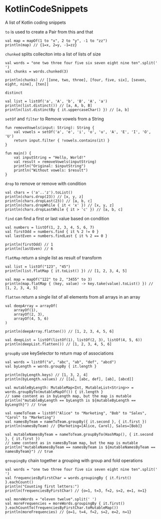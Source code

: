 # KotlinCodeSnippets
A list of Kotlin coding snippets

`to` is used to create a Pair from this and that
```
val map = mapOf(1 to "x", 2 to "y", -1 to "zz")
println(map) // {1=x, 2=y, -1=zz}
```

`chunked` splits colleciton into a list of lists of size
```
val words = "one two three four five six seven eight nine ten".split(' ')
val chunks = words.chunked(3)

println(chunks) // [[one, two, three], [four, five, six], [seven, eight, nine], [ten]]
```

`distinct`
```
val list = listOf('a', 'A', 'b', 'B', 'A', 'a')
println(list.distinct()) // [a, A, b, B]
println(list.distinctBy { it.uppercaseChar() }) // [a, b]
```

`setOf` and `filter` to Remove vowels from a String
```
fun removeVowels(input: String): String {
    val vowels = setOf('a', 'e', 'i', 'o', 'u', 'A', 'E', 'I', 'O', 'U')
    return input.filter { !vowels.contains(it) }
}

fun main() {
    val inputString = "Hello, World!"
    val result = removeVowels(inputString)
    println("Original: $inputString")
    println("Without vowels: $result")
}
```

`drop` to remove or remove with condition
```
val chars = ('a'..'z').toList()
println(chars.drop(23)) // [x, y, z]
println(chars.dropLast(23)) // [a, b, c]
println(chars.dropWhile { it < 'x' }) // [x, y, z]
println(chars.dropLastWhile { it > 'c' }) // [a, b, c]
```

`find` can find a first or last value based on condition
```
val numbers = listOf(1, 2, 3, 4, 5, 6, 7)
val firstOdd = numbers.find { it % 2 != 0 }
val lastEven = numbers.findLast { it % 2 == 0 }

println(firstOdd) // 1
println(lastEven) // 6
```

`flatMap` return a single list as result of transform
```
val list = listOf("123", "45")
println(list.flatMap { it.toList() }) // [1, 2, 3, 4, 5]
```
```
val map = mapOf("122" to 2, "3455" to 3)
println(map.flatMap { (key, value) -> key.take(value).toList() }) // [1, 2, 3, 4, 5]
```

`flatten` return a single list of all elements from all arrays in an array
```
val deepArray = arrayOf(
    arrayOf(1),
    arrayOf(2, 3),
    arrayOf(4, 5, 6)
)

println(deepArray.flatten()) // [1, 2, 3, 4, 5, 6]
```
```
val deepList = listOf(listOf(1), listOf(2, 3), listOf(4, 5, 6))
println(deepList.flatten()) // [1, 2, 3, 4, 5, 6]
```

`groupBy` use keySelector to return map of associations
```
val words = listOf("a", "abc", "ab", "def", "abcd")
val byLength = words.groupBy { it.length }

println(byLength.keys) // [1, 3, 2, 4]
println(byLength.values) // [[a], [abc, def], [ab], [abcd]]

val mutableByLength: MutableMap<Int, MutableList<String>> = words.groupByTo(mutableMapOf()) { it.length }
// same content as in byLength map, but the map is mutable
println("mutableByLength == byLength is ${mutableByLength == byLength}") // true
```
```
val nameToTeam = listOf("Alice" to "Marketing", "Bob" to "Sales", "Carol" to "Marketing")
val namesByTeam = nameToTeam.groupBy({ it.second }, { it.first })
println(namesByTeam) // {Marketing=[Alice, Carol], Sales=[Bob]}

val mutableNamesByTeam = nameToTeam.groupByTo(HashMap(), { it.second }, { it.first })
// same content as in namesByTeam map, but the map is mutable
println("mutableNamesByTeam == namesByTeam is ${mutableNamesByTeam == namesByTeam}") // true
```

`groupingBy` chain together a grouping with group and fold operations
```
val words = "one two three four five six seven eight nine ten".split(' ')
val frequenciesByFirstChar = words.groupingBy { it.first() }.eachCount()
println("Counting first letters:")
println(frequenciesByFirstChar) // {o=1, t=3, f=2, s=2, e=1, n=1}

val moreWords = "eleven twelve".split(' ')
val moreFrequencies = moreWords.groupingBy { it.first() }.eachCountTo(frequenciesByFirstChar.toMutableMap())
println(moreFrequencies) // {o=1, t=4, f=2, s=2, e=2, n=1}
```
